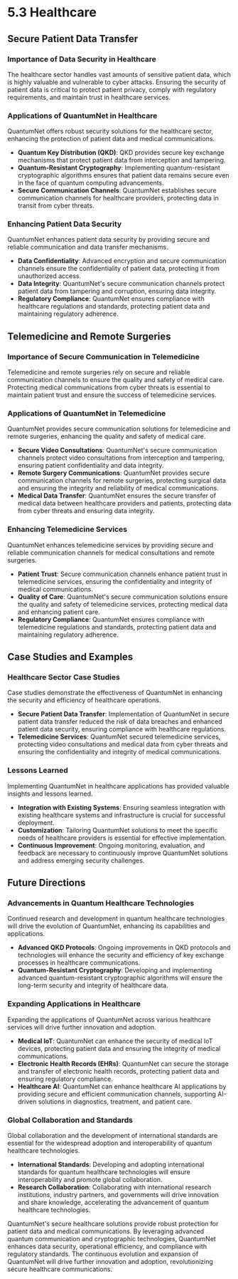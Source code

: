 
# 5.3 Healthcare

## Secure Patient Data Transfer

### Importance of Data Security in Healthcare
The healthcare sector handles vast amounts of sensitive patient data, which is highly valuable and vulnerable to cyber attacks. Ensuring the security of patient data is critical to protect patient privacy, comply with regulatory requirements, and maintain trust in healthcare services.

### Applications of QuantumNet in Healthcare
QuantumNet offers robust security solutions for the healthcare sector, enhancing the protection of patient data and medical communications.

- **Quantum Key Distribution (QKD)**: QKD provides secure key exchange mechanisms that protect patient data from interception and tampering.
- **Quantum-Resistant Cryptography**: Implementing quantum-resistant cryptographic algorithms ensures that patient data remains secure even in the face of quantum computing advancements.
- **Secure Communication Channels**: QuantumNet establishes secure communication channels for healthcare providers, protecting data in transit from cyber threats.

### Enhancing Patient Data Security
QuantumNet enhances patient data security by providing secure and reliable communication and data transfer mechanisms.

- **Data Confidentiality**: Advanced encryption and secure communication channels ensure the confidentiality of patient data, protecting it from unauthorized access.
- **Data Integrity**: QuantumNet's secure communication channels protect patient data from tampering and corruption, ensuring data integrity.
- **Regulatory Compliance**: QuantumNet ensures compliance with healthcare regulations and standards, protecting patient data and maintaining regulatory adherence.

## Telemedicine and Remote Surgeries

### Importance of Secure Communication in Telemedicine
Telemedicine and remote surgeries rely on secure and reliable communication channels to ensure the quality and safety of medical care. Protecting medical communications from cyber threats is essential to maintain patient trust and ensure the success of telemedicine services.

### Applications of QuantumNet in Telemedicine
QuantumNet provides secure communication solutions for telemedicine and remote surgeries, enhancing the quality and safety of medical care.

- **Secure Video Consultations**: QuantumNet's secure communication channels protect video consultations from interception and tampering, ensuring patient confidentiality and data integrity.
- **Remote Surgery Communications**: QuantumNet provides secure communication channels for remote surgeries, protecting surgical data and ensuring the integrity and reliability of medical communications.
- **Medical Data Transfer**: QuantumNet ensures the secure transfer of medical data between healthcare providers and patients, protecting data from cyber threats and ensuring data integrity.

### Enhancing Telemedicine Services
QuantumNet enhances telemedicine services by providing secure and reliable communication channels for medical consultations and remote surgeries.

- **Patient Trust**: Secure communication channels enhance patient trust in telemedicine services, ensuring the confidentiality and integrity of medical communications.
- **Quality of Care**: QuantumNet's secure communication solutions ensure the quality and safety of telemedicine services, protecting medical data and enhancing patient care.
- **Regulatory Compliance**: QuantumNet ensures compliance with telemedicine regulations and standards, protecting patient data and maintaining regulatory adherence.

## Case Studies and Examples

### Healthcare Sector Case Studies
Case studies demonstrate the effectiveness of QuantumNet in enhancing the security and efficiency of healthcare operations.

- **Secure Patient Data Transfer**: Implementation of QuantumNet in secure patient data transfer reduced the risk of data breaches and enhanced patient data security, ensuring compliance with healthcare regulations.
- **Telemedicine Services**: QuantumNet secured telemedicine services, protecting video consultations and medical data from cyber threats and ensuring the confidentiality and integrity of medical communications.

### Lessons Learned
Implementing QuantumNet in healthcare applications has provided valuable insights and lessons learned.

- **Integration with Existing Systems**: Ensuring seamless integration with existing healthcare systems and infrastructure is crucial for successful deployment.
- **Customization**: Tailoring QuantumNet solutions to meet the specific needs of healthcare providers is essential for effective implementation.
- **Continuous Improvement**: Ongoing monitoring, evaluation, and feedback are necessary to continuously improve QuantumNet solutions and address emerging security challenges.

## Future Directions

### Advancements in Quantum Healthcare Technologies
Continued research and development in quantum healthcare technologies will drive the evolution of QuantumNet, enhancing its capabilities and applications.

- **Advanced QKD Protocols**: Ongoing improvements in QKD protocols and technologies will enhance the security and efficiency of key exchange processes in healthcare communications.
- **Quantum-Resistant Cryptography**: Developing and implementing advanced quantum-resistant cryptographic algorithms will ensure the long-term security and integrity of healthcare data.

### Expanding Applications in Healthcare
Expanding the applications of QuantumNet across various healthcare services will drive further innovation and adoption.

- **Medical IoT**: QuantumNet can enhance the security of medical IoT devices, protecting patient data and ensuring the integrity of medical communications.
- **Electronic Health Records (EHRs)**: QuantumNet can secure the storage and transfer of electronic health records, protecting patient data and ensuring regulatory compliance.
- **Healthcare AI**: QuantumNet can enhance healthcare AI applications by providing secure and efficient communication channels, supporting AI-driven solutions in diagnostics, treatment, and patient care.

### Global Collaboration and Standards
Global collaboration and the development of international standards are essential for the widespread adoption and interoperability of quantum healthcare technologies.

- **International Standards**: Developing and adopting international standards for quantum healthcare technologies will ensure interoperability and promote global collaboration.
- **Research Collaboration**: Collaborating with international research institutions, industry partners, and governments will drive innovation and share knowledge, accelerating the advancement of quantum healthcare technologies.

QuantumNet's secure healthcare solutions provide robust protection for patient data and medical communications. By leveraging advanced quantum communication and cryptographic technologies, QuantumNet enhances data security, operational efficiency, and compliance with regulatory standards. The continuous evolution and expansion of QuantumNet will drive further innovation and adoption, revolutionizing secure healthcare communications.
